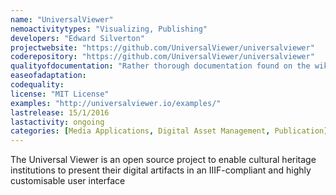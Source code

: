 ```yaml
---
name: "UniversalViewer"
nemoactivitytypes: "Visualizing, Publishing"
developers: "Edward Silverton"
projectwebsite: "https://github.com/UniversalViewer/universalviewer"
coderepository: "https://github.com/UniversalViewer/universalviewer"
qualityofdocumentation: "Rather thorough documentation found on the wiki https://github.com/UniversalViewer/UniversalViewer/wiki"
easeofadaptation: 
codequality: 
license: "MIT License"
examples: "http://universalviewer.io/examples/"
lastrelease: 15/1/2016
lastactivity: ongoing
categories: [Media Applications, Digital Asset Management, Publication]
---
```

The Universal Viewer is an open source project to enable cultural heritage 
institutions to present their digital artifacts in an IIIF-compliant and highly customisable user interface
